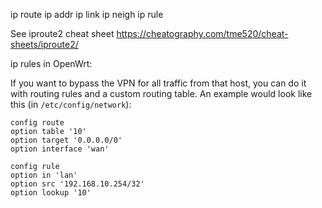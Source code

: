 ip route
ip addr
ip link
ip neigh
ip rule

See iproute2 cheat sheet https://cheatography.com/tme520/cheat-sheets/iproute2/

ip rules in OpenWrt:

If you want to bypass the VPN for all traffic from that host, you can do it with routing rules and a custom routing table. An example would look like this (in `/etc/config/network`):  

`config route`  
`option table '10'`  
`option target '0.0.0.0/0'`  
`option interface 'wan'`

`config rule`  
`option in 'lan'`  
`option src '192.168.10.254/32'`  
`option lookup '10'`
